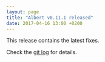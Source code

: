```yaml
---
layout: page
title: "Albert v0.11.1 released"
date: 2017-04-16 13:00 +0200
---
```


This release contains the latest fixes.

Check the [git log](https://github.com/albertlauncher/albert/commits/v0.11.1) for details.
